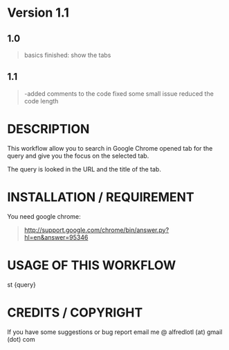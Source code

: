 # Version 1.1

## 1.0
> basics finished: show the tabs

## 1.1
> -added comments to the code
> fixed some small issue 
> reduced the code length


# DESCRIPTION

This workflow allow you to search in Google Chrome opened tab for the query and give you the focus on the selected tab.

The query is looked in the URL and the title of the tab.


# INSTALLATION / REQUIREMENT

You need google chrome: 
> http://support.google.com/chrome/bin/answer.py?hl=en&answer=95346


# USAGE OF THIS WORKFLOW

st {query}


# CREDITS / COPYRIGHT

If you have some suggestions or bug report email me @ alfredlotl (at) gmail (dot) com